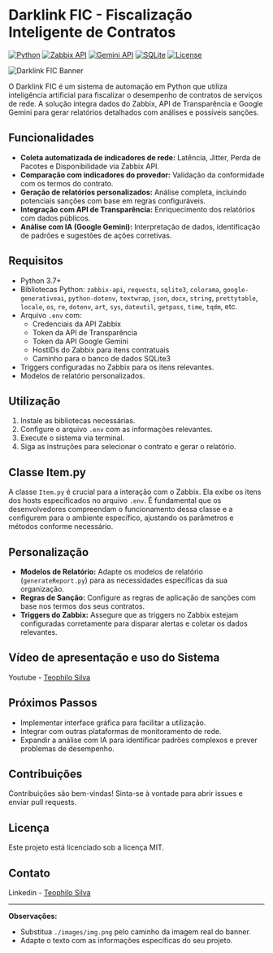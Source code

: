 # Darklink FIC - Fiscalização Inteligente de Contratos

[![Python](https://img.shields.io/badge/Python-3.7%2B-blue.svg)](https://www.python.org/)
[![Zabbix API](https://img.shields.io/badge/Zabbix%20API-v5.4-green.svg)](https://www.zabbix.com/documentation/current/en/manual/api)
[![Gemini API](https://img.shields.io/badge/Gemini%20API-v1.5-brightgreen.svg)](https://developers.generativeai.google/)
[![SQLite](https://img.shields.io/badge/SQLite-3-orange.svg)](https://www.sqlite.org/index.html)
[![License](https://img.shields.io/badge/License-MIT-yellow.svg)](https://opensource.org/licenses/MIT)

![Darklink FIC Banner](./images/linkops.ico) 

O Darklink FIC é um sistema de automação em Python que utiliza inteligência artificial para fiscalizar o desempenho de contratos de serviços de rede. A solução integra dados do Zabbix, API de Transparência e Google Gemini para gerar relatórios detalhados com análises e possíveis sanções. 

## Funcionalidades

* **Coleta automatizada de indicadores de rede:** Latência, Jitter, Perda de Pacotes e Disponibilidade via Zabbix API.
* **Comparação com indicadores do provedor:** Validação da conformidade com os termos do contrato.
* **Geração de relatórios personalizados:** Análise completa, incluindo potenciais sanções com base em regras configuráveis.
* **Integração com API de Transparência:** Enriquecimento dos relatórios com dados públicos.
* **Análise com IA (Google Gemini):** Interpretação de dados, identificação de padrões e sugestões de ações corretivas.

## Requisitos

* Python 3.7+
* Bibliotecas Python: `zabbix-api`, `requests`, `sqlite3`, `colorama`, `google-generativeai`, `python-dotenv`, `textwrap`, `json`, `docx`, `string`, `prettytable`, `locale`, `os`, `re`, `dotenv`, `art`, `sys`, `dateutil`, `getpass`, `time`, `tqdm`, etc.
* Arquivo `.env` com:
    * Credenciais da API Zabbix
    * Token da API de Transparência
    * Token da API Google Gemini 
    * HostIDs do Zabbix para itens contratuais
    * Caminho para o banco de dados SQLite3 
* Triggers configuradas no Zabbix para os itens relevantes.
* Modelos de relatório personalizados.

## Utilização

1. Instale as bibliotecas necessárias.
2. Configure o arquivo `.env` com as informações relevantes.
3. Execute o sistema via terminal.
4. Siga as instruções para selecionar o contrato e gerar o relatório.

## Classe Item.py

A classe `Item.py` é crucial para a interação com o Zabbix. Ela exibe os itens dos hosts especificados no arquivo `.env`. É fundamental que os desenvolvedores compreendam o funcionamento dessa classe e a configurem para o ambiente específico, ajustando os parâmetros e métodos conforme necessário.

## Personalização

* **Modelos de Relatório:** Adapte os modelos de relatório (`generateReport.py`) para as necessidades específicas da sua organização.
* **Regras de Sanção:** Configure as regras de aplicação de sanções com base nos termos dos seus contratos.
* **Triggers do Zabbix:** Assegure que as triggers no Zabbix estejam configuradas corretamente para disparar alertas e coletar os dados relevantes.

## Vídeo de apresentação e uso do Sistema
Youtube - [Teophilo Silva](https://www.youtube.com/watch?v=RCdPwnyE4WA) 

## Próximos Passos

* Implementar interface gráfica para facilitar a utilização.
* Integrar com outras plataformas de monitoramento de rede.
* Expandir a análise com IA para identificar padrões complexos e prever problemas de desempenho.

## Contribuições

Contribuições são bem-vindas! Sinta-se à vontade para abrir issues e enviar pull requests.

## Licença

Este projeto está licenciado sob a licença MIT. 

## Contato

Linkedin - [Teophilo Silva](www.linkedin.com/in/teophilo-silva-dev) 

---

**Observações:**

* Substitua `./images/img.png` pelo caminho da imagem real do banner.
* Adapte o texto com as informações específicas do seu projeto.
